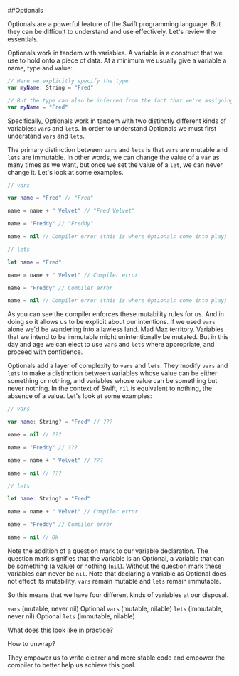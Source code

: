 
##Optionals

Optionals are a powerful feature of the Swift programming language. But they can be difficult to understand and use effectively. Let's review the essentials.

Optionals work in tandem with variables. A variable is a construct that we use to hold onto a piece of data. At a minimum we usually give a variable a name, type and value:

```Swift
// Here we explicitly specify the type
var myName: String = "Fred"

// But the type can also be inferred from the fact that we're assigning it a String value
var myName = "Fred"
```

Specifically, Optionals work in tandem with two distinctly different kinds of variables: `var`s and `let`s. In order to understand Optionals we must first understand `vars` and `lets`.

The primary distinction between `vars` and `lets` is that `vars` are mutable and `lets` are immutable. In other words, we can change the value of a `var` as many times as we want, but once we set the value of a `let`, we can never change it. Let's look at some examples.

```Swift
// vars

var name = "Fred" // "Fred"

name = name + " Velvet" // "Fred Velvet"

name = "Freddy" // "Freddy"

name = nil // Compiler error (this is where Optionals come into play)

// lets

let name = "Fred"

name = name + " Velvet" // Compiler error

name = "Freddy" // Compiler error

name = nil // Compiler error (this is where Optionals come into play)
```

As you can see the compiler enforces these mutability rules for us. And in doing so it allows us to be explicit about our intentions. If we used `vars` alone we'd be wandering into a lawless land. Mad Max territory. Variables that we intend to be immutable might unintentionally be mutated. But in this day and age we can elect to use `vars` and `lets` where appropriate, and proceed with confidence.

Optionals add a layer of complexity to `vars` and `lets`. They modify `vars` and `lets` to make a distinction between variables whose value can be either something or nothing, and variables whose value can be something but never nothing. In the context of Swift, `nil` is equivalent to nothing, the absence of a value. Let's look at some examples:

```Swift
// vars

var name: String? = "Fred" // ???

name = nil // ???

name = "Freddy" // ???

name = name + " Velvet" // ???

name = nil // ???

// lets

let name: String? = "Fred"

name = name + " Velvet" // Compiler error

name = "Freddy" // Compiler error

name = nil // Ok
```

Note the addition of a question mark to our variable declaration. The question mark signifies that the variable is an Optional, a variable that can be something (a value) or nothing (`nil`). Without the question mark these variables can never be `nil`. Note that declaring a variable as Optional does not effect its mutability. `vars` remain mutable and `lets` remain immutable.

So this means that we have four different kinds of variables at our disposal.

`vars` (mutable, never nil)
Optional `vars` (mutable, nilable)
`lets` (immutable, never nil)
Optional `lets` (immutable, nilable)


What does this look like in practice?

How to unwrap?

They empower us to write clearer and more stable code and empower the compiler to better help us achieve this goal.
